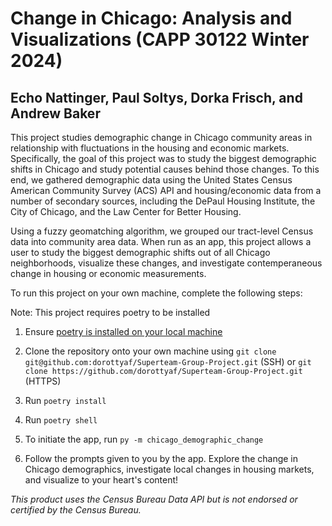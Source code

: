 # Change in Chicago: Analysis and Visualizations (CAPP 30122 Winter 2024)
## Echo Nattinger, Paul Soltys, Dorka Frisch, and Andrew Baker

This project studies demographic change in Chicago community areas in relationship with fluctuations in the housing and economic markets. Specifically, the goal of this project was to study the biggest demographic shifts in Chicago and study potential causes behind those changes. To this end, we gathered demographic data using the United States Census American Community Survey (ACS) API and housing/economic data from a number of secondary sources, including the DePaul Housing Institute, the City of Chicago, and the Law Center for Better Housing. 

Using a fuzzy geomatching algorithm, we grouped our tract-level Census data into community area data. When run as an app, this project allows a user to study the biggest demographic shifts out of all Chicago neighborhoods, visualize these changes, and investigate contemperaneous change in housing or economic measurements. 

To run this project on your own machine, complete the following steps: 

Note: This project requires poetry to be installed 

1) Ensure [poetry is installed on your local machine](https://python-poetry.org/docs/)

2) Clone the repository onto your own machine using `git clone git@github.com:dorottyaf/Superteam-Group-Project.git` (SSH) or `git clone https://github.com/dorottyaf/Superteam-Group-Project.git` (HTTPS)

3) Run `poetry install`

4) Run `poetry shell`

5) To initiate the app, run `py -m chicago_demographic_change`

6) Follow the prompts given to you by the app. Explore the change in Chicago demographics, investigate local changes in housing markets, and visualize to your heart's content!

_This product uses the Census Bureau Data API but is not endorsed or certified by the Census Bureau._
